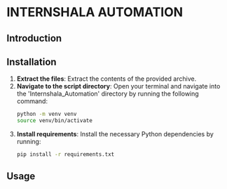 # INTERNSHALA AUTOMATION

## Introduction

## Installation

1. **Extract the files**: Extract the contents of the provided archive.
2. **Navigate to the script directory**: Open your terminal and navigate into the 'Internshala_Automation' directory by running the following command:
   ```bash
   python -m venv venv
   source venv/bin/activate
   ```
3. **Install requirements**: Install the necessary Python dependencies by running:
   ```bash
   pip install -r requirements.txt
   ```
## Usage



